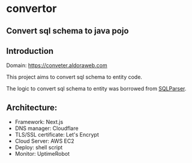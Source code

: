 # convertor
## Convert sql schema to java pojo

## Introduction
Domain: https://conveter.aldoraweb.com

This project aims to convert sql schema to entity code.

The logic to convert sql schema to entity was borrowed from [SQLParser](https://github.com/iamcal/SQLParser).

## Architecture: 
+ Framework: Next.js
+ DNS manager: Cloudflare
+ TLS/SSL certificate: Let's Encrypt
+ Cloud Server: AWS EC2
+ Deploy: shell script
+ Monitor: UptimeRobot